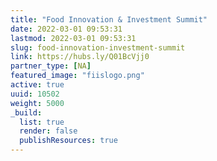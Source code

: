 ```yaml
---
title: "Food Innovation & Investment Summit"
date: 2022-03-01 09:53:31
lastmod: 2022-03-01 09:53:31
slug: food-innovation-investment-summit
link: https://hubs.ly/Q01BcVjj0
partner_type: [NA]
featured_image: "fiislogo.png"
active: true
uuid: 10502
weight: 5000
_build:
  list: true
  render: false
  publishResources: true
---
```

